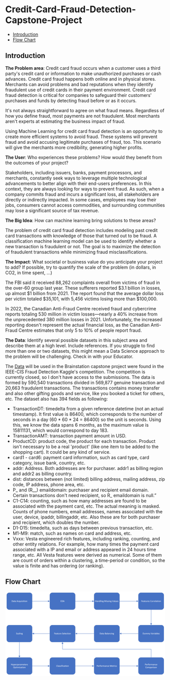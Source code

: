 # Credit-Card-Fraud-Detection-Capstone-Project

- [Introduction](#introduction)
- [Flow Chart](#flowchart)

## Introduction  <a class="anchor" id="introduction"></a>

**The Problem area**: Credit card fraud occurs when a customer uses a third party's credit card or information to make unauthorized purchases or cash advances. Credit card fraud happens both online and in physical stores. Merchants can avoid problems and bad reputations when they identify fraudulent use of credit cards in their payment environment. Credit card fraud detection is critical for companies to safeguard their customers' purchases and funds by detecting fraud before or as it occurs.

It's not always straightforward to agree on what fraud means. Regardless of how you define fraud, most payments are not fraudulent. Most merchants aren't experts at estimating the business impact of fraud.

Using Machine Learning for credit card fraud detection is an opportunity to create more efficient systems to avoid fraud. These systems will prevent fraud and avoid accusing legitimate purchases of fraud, too. This scenario will give the merchants more credibility, generating higher profits.

**The User**: Who experiences these problems? How would they benefit from the outcomes of your project?

Stakeholders, including issuers, banks, payment processors, and merchants, constantly seek ways to leverage multiple technological advancements to better align with their end-users preferences. In this context, they are always looking for ways to prevent fraud. As such, when a company commits fraud and incurs a significant loss, all stakeholders are directly or indirectly impacted. In some cases, employees may lose their jobs, consumers cannot access commodities, and surrounding communities may lose a significant source of tax revenue.

**The Big Idea**: How can machine learning bring solutions to these areas?

The problem of credit card fraud detection includes modeling past credit card transactions with knowledge of those that turned out to be fraud. A classification machine learning model can be used to identify whether a new transaction is fraudulent or not. The goal is to maximize the detection of fraudulent transactions while minimizing fraud misclassifications.

**The Impact**: What societal or business value do you anticipate your project to add? If possible, try to quantify the scale of the problem (in dollars, in CO2, in time spent, ...)

The FBI said it received 88,262 complaints overall from victims of fraud in the over-60 group last year. These sufferers reported $3.1 billion in losses, up almost $1 billion from 2021. The report found that the average dollar loss per victim totaled $35,101, with 5,456 victims losing more than $100,000.

In 2022, the Canadian Anti-Fraud Centre received fraud and cybercrime reports totaling $530$ million in victim losses—nearly a 40\% increase from the unprecedented $380$ million losses in 2021. Unfortunately, the increased reporting doesn't represent the actual financial loss, as the Canadian Anti-Fraud Centre estimates that only 5 to 10\% of people report fraud.

**The Data**: Identify several possible datasets in this subject area and describe them at a high level. Include references. If you struggle to find more than one or two datasets, this might mean a Data Science approach to the problem will be challenging. Check in with your Educator.

The [Data](https://www.kaggle.com/competitions/ieee-fraud-detection/data) will be used in the Brainstation capstone project were found in the IEEE-CIS Fraud Detection Kaggle's competition. The competition is currently closed, so I don't have access to the submissions. The data is formed by 590,540 transactions divided in 569,877 genuine transaction and 20,663 fraudulent transactions. The transactions contains money transfer and also other gifting goods and service, like you booked a ticket for others, etc. The dataset also has 394 fields as following:

- TransactionDT: timedelta from a given reference datetime (not an actual timestamp). It first value is 86400, which corresponds to the number of seconds in a day (60 * 60 * 24 = 86400) so the unit is seconds. Using this, we know the data spans 6 months, as the maximum value is 15811131, which would correspond to day 183.
- TransactionAMT: transaction payment amount in USD.
- ProductCD: product code, the product for each transaction. Product isn't necessary to be a real 'product' (like one item to be added to the shopping cart). It could be any kind of service.
- card1 - card6: payment card information, such as card type, card category, issue bank, country, etc.
- addr: Address. Both addresses are for purchaser. addr1 as billing region and addr2 as billing country.
- dist: distances between (not limited) billing address, mailing address, zip code, IP address, phone area, etc.
- P\_ and (R\_\_) emaildomain: purchaser and recipient email domain. Certain transactions don't need recipient, so R\_ emaildomain is null.”
- C1-C14: counting, such as how many addresses are found to be associated with the payment card, etc. The actual meaning is masked. Counts of phone numbers, email addresses, names associated with the user, device, ipaddr, billingaddr, etc. Also these are for both purchaser and recipient, which doubles the number.
- D1-D15: timedelta, such as days between previous transaction, etc.
- M1-M9: match, such as names on card and address, etc.
- Vxxx: Vesta engineered rich features, including ranking, counting, and other entity relations. For example, how many times the payment card associated with a IP and email or address appeared in 24 hours time range, etc. All Vesta features were derived as numerical. Some of them are count of orders within a clustering, a time-period or condition, so the value is finite and has ordering (or ranking).

## Flow Chart  <a class="anchor" id="flowchart"></a>

![Project Flowchart](CapstoneProjectStages.png)